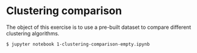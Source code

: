 # Clustering comparison

The object of this exercise is to use a pre-built dataset to compare different clustering algorithms.

```bash
$ jupyter notebook 1-clustering-comparison-empty.ipynb
```
